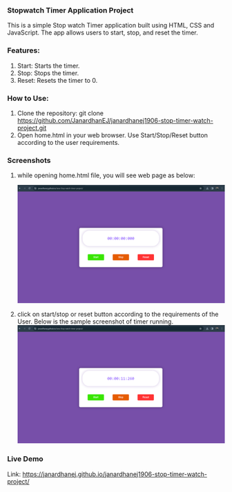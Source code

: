 ### **Stopwatch Timer Application Project**

This is a simple Stop watch Timer application built using HTML, CSS and JavaScript. The app allows users to start, stop, and reset the timer.

### **Features:**

1. Start: Starts the timer.
2. Stop: Stops the timer.
3. Reset: Resets the timer to 0.

### **How to Use:**

1. Clone the repository: git clone https://github.com/JanardhanEJ/janardhanej1906-stop-timer-watch-project.git
2. Open home.html in your web browser. Use Start/Stop/Reset button according to the user requirements.

### **Screenshots**

1. while opening home.html file, you will see web page as below:

   ![alt text](image.png)

2. click on start/stop or reset button according to the requirements of the User. Below is the sample screenshot of timer running.
   ![alt text](image-1.png)

### **Live Demo**

Link: https://janardhanej.github.io/janardhanej1906-stop-timer-watch-project/

